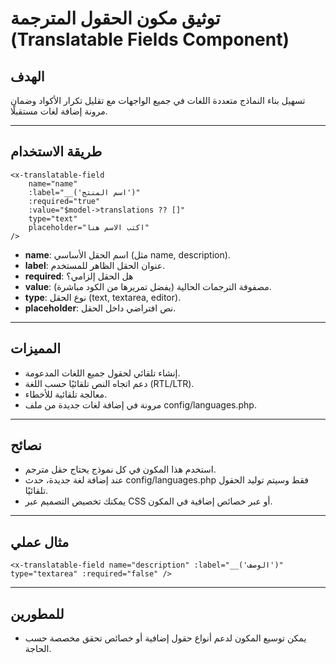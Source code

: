 # توثيق مكون الحقول المترجمة (Translatable Fields Component)

## الهدف
تسهيل بناء النماذج متعددة اللغات في جميع الواجهات مع تقليل تكرار الأكواد وضمان مرونة إضافة لغات مستقبلًا.

---

## طريقة الاستخدام

```blade
<x-translatable-field
    name="name"
    :label="__('اسم المنتج')"
    :required="true"
    :value="$model->translations ?? []"
    type="text"
    placeholder="اكتب الاسم هنا"
/>
```

- **name**: اسم الحقل الأساسي (مثل name, description).
- **label**: عنوان الحقل الظاهر للمستخدم.
- **required**: هل الحقل إلزامي؟
- **value**: مصفوفة الترجمات الحالية (يفضل تمريرها من الكود مباشرة).
- **type**: نوع الحقل (text, textarea, editor).
- **placeholder**: نص افتراضي داخل الحقل.

---

## المميزات
- إنشاء تلقائي لحقول جميع اللغات المدعومة.
- دعم اتجاه النص تلقائيًا حسب اللغة (RTL/LTR).
- معالجة تلقائية للأخطاء.
- مرونة في إضافة لغات جديدة من ملف config/languages.php.

---

## نصائح
- استخدم هذا المكون في كل نموذج يحتاج حقل مترجم.
- عند إضافة لغة جديدة، حدث config/languages.php فقط وسيتم توليد الحقول تلقائيًا.
- يمكنك تخصيص التصميم عبر CSS أو عبر خصائص إضافية في المكون.

---

## مثال عملي
```blade
<x-translatable-field name="description" :label="__('الوصف')" type="textarea" :required="false" />
```

---

## للمطورين
- يمكن توسيع المكون لدعم أنواع حقول إضافية أو خصائص تحقق مخصصة حسب الحاجة.
